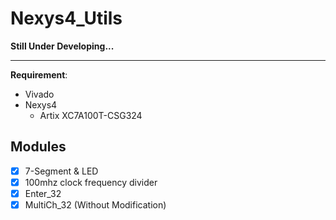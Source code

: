 # Nexys4_Utils


**Still Under Developing...**

---
**Requirement**:
* Vivado
* Nexys4
    * Artix XC7A100T-CSG324


## Modules

* [X] 7-Segment & LED
* [X] 100mhz clock frequency divider
* [X] Enter_32
* [X] MultiCh_32 (Without Modification)